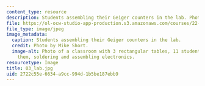 ```yaml
---
content_type: resource
description: Students assembling their Geiger counters in the lab. Photo by Mike Short.
file: https://ol-ocw-studio-app-production.s3.amazonaws.com/courses/22-s902-do-it-yourself-diy-geiger-counters-january-iap-2015/2722c55e6634a9cc994d1b5be187ebb9_03_lab.jpg
file_type: image/jpeg
image_metadata:
  caption: Students assembling their Geiger counters in the lab.
  credit: Photo by Mike Short.
  image-alt: Photo of a classroom with 3 rectangular tables, 11 students seated around
    them, soldering and assembling electronics.
resourcetype: Image
title: 03_lab.jpg
uid: 2722c55e-6634-a9cc-994d-1b5be187ebb9
---
```

